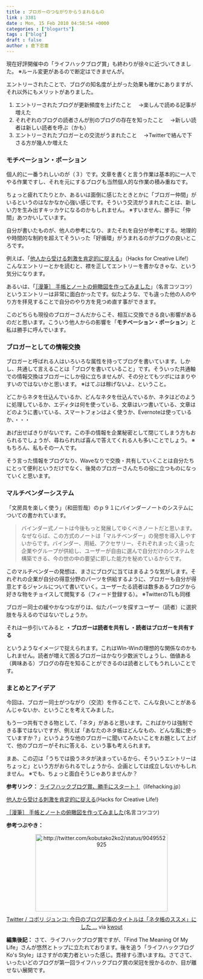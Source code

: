 ```yaml
---
title : ブロガーのつながりからうまれるもの
link : 3381
date : Mon, 15 Feb 2010 04:58:54 +0000
categories : ["blogarts"]
tags : ["blog"]
draft : false
author : 倉下忠憲
---
```


現在好評開催中の「ライフハックブログ賞」も終わりが徐々に近づいてきました。
※ルール変更があるので断定はできませんが。

エントリーされたことで、ブログの知名度が上がった効果も確かにありますが、それ以外にもメリットがありました。

<ol>
<li>エントリーされたブログが更新頻度を上げたこと
　→楽しんで読める記事が増えた</li>

<li>それぞれのブログの読者さんが別のブログの存在を知ったこと
　→新しい読者は新しい読者を呼ぶ（かも）</li>

<li>エントリーされたブロガーとの交流がうまれたこと
　→Twitterで絡んで下さる方が幾人か増えた</li>
</ol>



<h3>モチベーション・ポーション</h3>
個人的に一番うれしいのが（３）です。文章を書くと言う作業は基本的に一人でやる作業ですし、それを元にするブログも当然個人的な作業の積み重ねです。

ちょっと疲れてたりとか、あるいは面倒に感じたときとかに「ブロガー仲間」がいるというのはなかなか心強い感じです。そういう交流がうまれたことは、新しい力を生み出すキッカケになるのかもしれません。
※すいません、勝手に「仲間」あつかいしています。

自分が書いたものが、他人の参考になり、またそれを自分が参考にする。地理的や時間的な制約を超えてそういった「好循環」がうまれるのがブログの良いところです。

例えば、「<a href="http://pei.seesaa.net/article/140997383.html">他人から受ける刺激を肯定的に捉える</a>」（Hacks for Creative Life!）こんなエントリーとかを読むと、襟を正してエントリーを書かなきゃな、という気分になります。

あるいは、「<a href="http://meigen.ko2ko2.net/2010/02/0532.html#">［漫筆］ 手帳とノートの俯瞰図を作ってみました</a>」（名言コツコツ）というエントリーは非常に面白かったです。似たような、でも違った他の人のやり方を拝見することで自分のやり方を見つめ直す事ができます。

このどちらも現役のブロガーさんだからこそ、相互に交換できる良い影響があるのだと思います。こういう他人からの影響を「<strong>モチベーション・ポーション</strong>」と私は勝手に呼んでいます。
<h3>ブロガーとしての情報交換</h3>
ブロガーと呼ばれる人はいろいろな属性を持ってブログを書いています。しかし、共通して言えることは「ブログを書いていること」です。そういった共通軸での情報交換はブロガーにしか役に立ちませんが、その分とてもツボにはまりやすいのではないかと思います。
※はてぶは稼げないよ、ということ。

どこからネタを仕込んでいるか、どんなネタを仕込んでいるか、ネタはどのように処理しているか、エディタは何を使っている、文章はいつ書いている、文章はどのように書いている、スマートフォンはよく使うか、Evernoteは使っているか、・・・

あげ出せばきりがないです。この手の情報を企業秘密として閉じてしまう方もおられるでしょうが、尋ねられれば喜んで答えてくれる人も多いことでしょう。
※もちろん、私もその一人です。

そう言った情報をブログなり、Waveなりで交換・共有していくことは自分たちにとって便利というだけでなく、後発のブロガーさんたちの役に立つものになっていくと思います。
<h3>マルチベンダーシステム</h3>
「文房具を楽しく使う」（和田哲哉）のｐ９１にバインダーノートのシステムについての書かれています。

<blockquote>
バインダー式ノートは今後もっと発展してゆくべきノートだと思います。なぜならば、この方式のノートは「マルチベンダー」の発想を導入しやすいからです。バインダー、用紙、アクセサリー、それぞれまったく違った企業やグループが供給し、ユーザーが自由に選んで自分だけのシステムを構築できる、今の世の中の要望に即した能力を秘めているからです。
</blockquote>

このマルチベンダーの発想は、まさにブログに当てはまるような気がします。それぞれの企業が自分の得意分野のパーツを供給するように、ブロガーも自分が得意とするジャンルについて書いていく。ユーザーたる読者は数多あるブログから好きな物をチョイスして閲覧する（フィード登録する）。
※TwitterのTLも同様

ブロガー同士の緩やかなつながりは、似たパーツを探すユーザー（読者）に選択肢を与えるのではないでしょうか。

それは一歩引いてみると
<strong>
・ブロガーは読者を共有し
・読者はブロガーを共有する</strong>

というようなイメージで捉えられます。これはWIn-Winの理想的な関係なのかもしれません。読者が増えて困るブロガーはかなり少数派でしょうし、価値ある（興味ある）ブログの存在を知ることができるのは読者としてもうれしいことです。

<h3>まとめとアイデア</h3>
今回は、ブロガー同士がつながり（交流）を作ることで、こんな良いことがあるんじゃないか、ということを考えてみました。

もう一つ共有できる物として、「ネタ」があると思います。こればかりは強制できる事ではないですが、例えば「あなたのネタ帳はどんなもの、どんな風に使っていますか？」というような他のブロガーに聞いてみたいことをお題として上げて、他のブロガーがそれに答える、という事も考えられます。

まあ、この辺は「うちでは扱うネタが決まっているから、そういうエントリーはちょっと」という方がおられるでしょうから、企画としては成立しないかもしれません。
※でも、ちょっと面白そうじゃありませんか？

<strong>参考リンク：</strong>
<a href="http://lifehacking.jp/2010/01/lifehack-blog-awards/">ライフハックブログ賞、勝手にスタート！</a>（lifehacking.jp）

<a href="http://pei.seesaa.net/article/140997383.html">他人から受ける刺激を肯定的に捉える</a>(Hacks for Creative Life!)

<a href="http://meigen.ko2ko2.net/2010/02/0532.html#">［漫筆］ 手帳とノートの俯瞰図を作ってみました</a>(名言コツコツ)

<strong>参考つぶやき：</strong>
<div class="kwout" style="text-align: center;"><img src="http://kwout.com/cutout/7/yz/qn/ife_bor_rou_w350.jpg" alt="http://twitter.com/kobutako2ko2/status/9049552925" title="Twitter / コボリ ジュンコ: 今日のブログ記事のタイトルは「ネタ帳のススメ」にした ..." width="350" height="204" style="border: none;" usemap="#map_7yzqnife" /><map id="map_7yzqnife" name="map_7yzqnife"><area coords="16,144,43,172" href="http://twitter.com/kobutako2ko2" alt="" shape="rect" /><area coords="55,144,170,161" href="http://twitter.com/kobutako2ko2" alt="" shape="rect" /><area coords="16,119,73,125" href="http://twitter.com/kobutako2ko2/status/9049552925" alt="" shape="rect" /></map><p style="margin-top: 10px; text-align: center;"><a href="http://twitter.com/kobutako2ko2/status/9049552925">Twitter / コボリ ジュンコ: 今日のブログ記事のタイトルは「ネタ帳のススメ」にした ...</a> via <a href="http://kwout.com/quote/7yzqnife">kwout</a></p></div>

<div class="column">
<strong>編集後記：</strong>
さて、ライフハックブログ賞ですが、「Find The Meaning Of My Life」さんが悠然とトップに立たれております。後を追う「ライフハックブログKo's Style」はさすがの実力者といった感じ。貫禄すら漂いますね。さてさて、いったいどのブログが第一回ライフハックブログ賞の栄冠を授かるのか、目が離せない展開です。
</div>